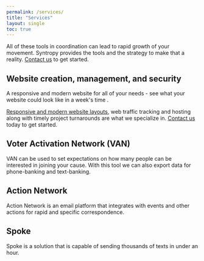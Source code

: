 ```yaml
---
permalink: /services/
title: "Services"
layout: single
toc: true
---
```

All of these tools in coordination can lead to rapid growth of your movement. Syntropy provides the tools and the strategy to make that a reality. <a href="mailto:contact@syntropy-coop.com">Contact us</a> to get started.

## Website creation, management, and security

A responsive and modern website for all of your needs - see what your website could look like in a week's time .

<a href="/website-layouts/">Responsive and modern website layouts</a>, web traffic tracking and hosting along with timely project turnarounds are what we specialize in. <a href="mailto:contact@syntropy-coop.com">Contact us</a> today to get started.

## Voter Activation Network (VAN)

VAN can be used to set expectations on how many people can be interested in joining your cause. With this tool we can also export data for phone-banking and text-banking.

## Action Network

Action Network is an email platform that integrates with events and other actions for rapid and specific correspondence.

## Spoke

Spoke is a solution that is capable of sending thousands of texts in under an hour.
